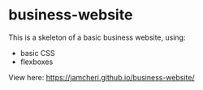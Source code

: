 # business-website

This is a skeleton of a basic business website, using: 

- basic CSS
- flexboxes

View here: https://jamcheri.github.io/business-website/
